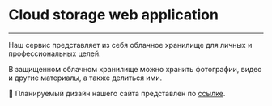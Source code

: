 # Cloud storage web application
---
Наш сервис представляет из себя облачное хранилище для личных и профессиональных целей. 

В защищенном облачном хранилище можно хранить фотографии, видео и другие материалы, а также делиться ими. 

💖 Планируемый дизайн нашего сайта представлен по [ссылке](https://www.figma.com/file/ETcnTYk3vPsP0arehmRPWT/mern-cloud?node-id=1%3A4).

